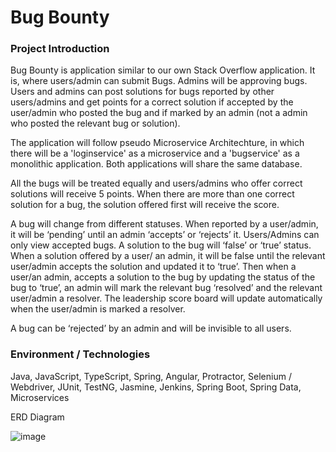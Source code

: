 # Bug Bounty
### Project Introduction
Bug Bounty is application similar to our own Stack Overflow application. It is, where users/admin can submit Bugs. Admins will be approving bugs. Users and admins can post solutions for bugs reported by other users/admins and get points for a correct solution if accepted by the user/admin who posted the bug and if marked by an admin (not a admin who posted the relevant bug or solution).

The application will follow pseudo Microservice Architechture, in which there will be a 'loginservice' as a microservice and a 'bugservice' as a monolithic application. Both applications will share the same database.

All the bugs will be treated equally and users/admins who offer correct solutions will receive 5 points. When there are more than one correct solution for a bug, the solution offered first will receive the score.

A bug will change from different statuses. When reported by a user/admin, it will be ‘pending’ until an admin ‘accepts’ or ‘rejects’ it. Users/Admins can only view accepted bugs. A solution to the bug will ‘false’ or ‘true’ status. When a solution offered by a user/ an admin, it will be false until the relevant user/admin accepts the solution and updated it to ‘true’. Then when a user/an admin, accepts a solution to the bug by updating the status of the bug to ‘true’, an admin will mark the relevant bug ‘resolved’ and the relevant user/admin a resolver. The leadership score board will update automatically when the user/admin is marked a resolver.

A bug can be ‘rejected’ by an admin and will be invisible to all users.

### Environment / Technologies
Java, JavaScript, TypeScript, Spring, Angular, Protractor, Selenium / Webdriver, JUnit, TestNG, Jasmine, Jenkins, Spring Boot, Spring Data, Microservices

ERD Diagram

![image](https://user-images.githubusercontent.com/50306571/119524721-e3fae680-bd4b-11eb-93b2-e71bbad25b74.png)
